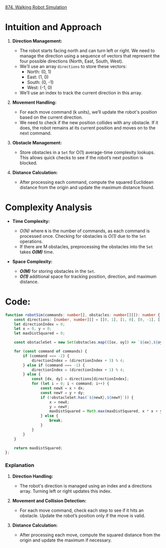 [874. Walking Robot Simulation](https://leetcode.com/problems/walking-robot-simulation/)

# Intuition and Approach

1. **Direction Management:**
   - The robot starts facing north and can turn left or right. We need to manage the direction using a sequence of vectors that represent the four possible directions (North, East, South, West).
   - We'll use an array `directions` to store these vectors:
     - North: (0, 1)
     - East: (1, 0)
     - South: (0, -1)
     - West: (-1, 0)
   - We’ll use an index to track the current direction in this array.

2. **Movement Handling:**
   - For each move command (k units), we’ll update the robot's position based on the current direction.
   - We need to check if the new position collides with any obstacle. If it does, the robot remains at its current position and moves on to the next command.

3. **Obstacle Management:**
   - Store obstacles in a `Set` for O(1) average-time complexity lookups. This allows quick checks to see if the robot’s next position is blocked.

4. **Distance Calculation:**
   - After processing each command, compute the squared Euclidean distance from the origin and update the maximum distance found.

# Complexity Analysis

- **Time Complexity:**
  - *O(N)* where `N` is the number of commands, as each command is processed once. Checking for obstacles is *O(1)* due to the `Set` operations.
  - If there are M obstacles, preprocessing the obstacles into the `Set` takes ***O(M)*** time.

- **Space Complexity:**
  - ***O(M)*** for storing obstacles in the `Set`.
  - ***O(1)*** additional space for tracking position, direction, and maximum distance.

# Code:

```typescript
function robotSim(commands: number[], obstacles: number[][]): number {
    const directions: [number, number][] = [[0, 1], [1, 0], [0, -1], [-1, 0]];
    let directionIndex = 0;
    let x = 0, y = 0;
    let maxDistSquared = 0;

    const obstacleSet = new Set(obstacles.map(([ox, oy]) => `${ox},${oy}`));

    for (const command of commands) {
        if (command === -2) {
            directionIndex = (directionIndex + 3) % 4;
        } else if (command === -1) {
            directionIndex = (directionIndex + 1) % 4;
        } else {
            const [dx, dy] = directions[directionIndex];
            for (let i = 0; i < command; i++) {
                const newX = x + dx;
                const newY = y + dy;
                if (!obstacleSet.has(`${newX},${newY}`)) {
                    x = newX;
                    y = newY;
                    maxDistSquared = Math.max(maxDistSquared, x * x + y * y);
                } else {
                    break;
                }
            }
        }
    }

    return maxDistSquared;
};

```

### Explanation

1. **Direction Handling:**
   - The robot's direction is managed using an index and a directions array. Turning left or right updates this index.

2. **Movement and Collision Detection:**
   - For each move command, check each step to see if it hits an obstacle. Update the robot’s position only if the move is valid.

3. **Distance Calculation:**
   - After processing each move, compute the squared distance from the origin and update the maximum if necessary.